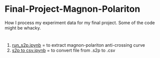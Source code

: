 # Final-Project-Magnon-Polariton
How I process my experiment data for my final project. Some of the code might be whacky.

#
1. [run_s2p.ipynb]() = to extract magnon-polariton anti-crossing curve
2. [s2p to csv.ipynb]() = to convert file from .s2p to .csv
